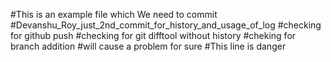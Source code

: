 #This is an example file which We need to commit
#Devanshu_Roy_just_2nd_commit_for_history_and_usage_of_log
#checking for github push
#checking for git difftool without history
#cheking for branch addition
#will cause a problem for sure
#This line is danger
